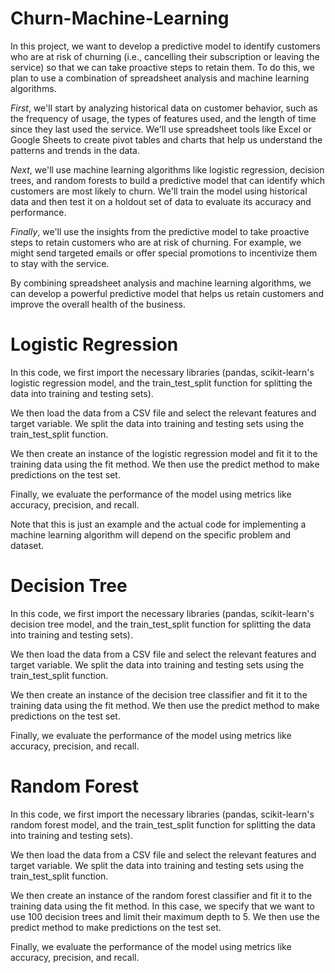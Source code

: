 # Churn-Machine-Learning

In this project, we want to develop a predictive model to identify customers who are at risk of churning (i.e., cancelling their subscription or leaving the service) so that we can take proactive steps to retain them. To do this, we plan to use a combination of spreadsheet analysis and machine learning algorithms.

*First*, we'll start by analyzing historical data on customer behavior, such as the frequency of usage, the types of features used, and the length of time since they last used the service. We'll use spreadsheet tools like Excel or Google Sheets to create pivot tables and charts that help us understand the patterns and trends in the data.

*Next*, we'll use machine learning algorithms like logistic regression, decision trees, and random forests to build a predictive model that can identify which customers are most likely to churn. We'll train the model using historical data and then test it on a holdout set of data to evaluate its accuracy and performance.

*Finally*, we'll use the insights from the predictive model to take proactive steps to retain customers who are at risk of churning. For example, we might send targeted emails or offer special promotions to incentivize them to stay with the service.

By combining spreadsheet analysis and machine learning algorithms, we can develop a powerful predictive model that helps us retain customers and improve the overall health of the business.

# Logistic Regression

In this code, we first import the necessary libraries (pandas, scikit-learn's logistic regression model, and the train_test_split function for splitting the data into training and testing sets).

We then load the data from a CSV file and select the relevant features and target variable. We split the data into training and testing sets using the train_test_split function.

We then create an instance of the logistic regression model and fit it to the training data using the fit method. We then use the predict method to make predictions on the test set.

Finally, we evaluate the performance of the model using metrics like accuracy, precision, and recall.

Note that this is just an example and the actual code for implementing a machine learning algorithm will depend on the specific problem and dataset.

# Decision Tree

In this code, we first import the necessary libraries (pandas, scikit-learn's decision tree model, and the train_test_split function for splitting the data into training and testing sets).

We then load the data from a CSV file and select the relevant features and target variable. We split the data into training and testing sets using the train_test_split function.

We then create an instance of the decision tree classifier and fit it to the training data using the fit method. We then use the predict method to make predictions on the test set.

Finally, we evaluate the performance of the model using metrics like accuracy, precision, and recall.

# Random Forest

In this code, we first import the necessary libraries (pandas, scikit-learn's random forest model, and the train_test_split function for splitting the data into training and testing sets).

We then load the data from a CSV file and select the relevant features and target variable. We split the data into training and testing sets using the train_test_split function.

We then create an instance of the random forest classifier and fit it to the training data using the fit method. In this case, we specify that we want to use 100 decision trees and limit their maximum depth to 5. We then use the predict method to make predictions on the test set.

Finally, we evaluate the performance of the model using metrics like accuracy, precision, and recall.
